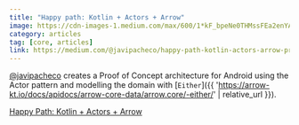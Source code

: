 ```yaml
---
title: "Happy path: Kotlin + Actors + Arrow"
image: https://cdn-images-1.medium.com/max/600/1*kF_bpeNe0THMssFEa2enYA.jpeg
category: articles
tag: [core, articles]
link: https://medium.com/@javipacheco/happy-path-kotlin-actors-arrow-proof-of-concept-322e9099d2ea
---
```

[@javipacheco](https://github.com/javipacheco) creates a Proof of Concept architecture for Android using the Actor pattern and modelling the domain with [`Either`]({{ 'https://arrow-kt.io/docs/apidocs/arrow-core-data/arrow.core/-either/' | relative_url }}).

[Happy Path: Kotlin + Actors + Arrow](https://medium.com/@javipacheco/happy-path-kotlin-actors-arrow-proof-of-concept-322e9099d2ea)
